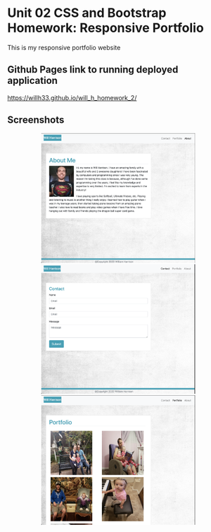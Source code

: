# Unit 02 CSS and Bootstrap Homework: Responsive Portfolio

This is my responsive portfolio website


## Github Pages link to running deployed application
https://willh33.github.io/will_h_homework_2/

## Screenshots

<p align="center">
  <img src="./Assets/Images/website-images/about-me.png" width="350" title="About Me" alt="Screenshot of about me page">
  <img src="./Assets/Images/website-images/contact.png" width="350" title="Contact" alt="Screenshot of contact page">
  <img src="./Assets/Images/website-images/portfolio.png" width="350" title="Portfolio" alt="Screenshot of portfolio page">
</p>
